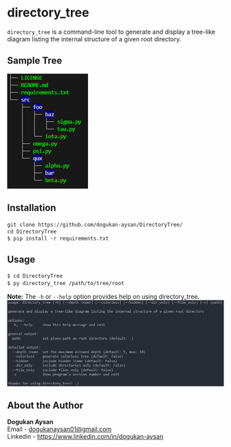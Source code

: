 # directory_tree

`directory_tree` is a command-line tool to generate and display a tree-like diagram listing the internal structure of a given root directory.

## Sample Tree

![sample_tree](directory_tree/images/sample_output.png)

## Installation

```
git clone https://github.com/dogukan-aysan/DirectoryTree/
cd DirectoryTree
$ pip install -r requirements.txt
```

## Usage

```sh
$ cd DirectoryTree
$ py directory_tree /path/to/tree/root
```

**Note:** The `-h` or `--help` option provides help on using directory_tree.
![help_message](directory_tree/images/help_message.png)

## About the Author

**Dogukan Aysan** <br/>
Email - dogukanaysan01@gmail.com <br/>
Linkedin - https://www.linkedin.com/in/dogukan-aysan
